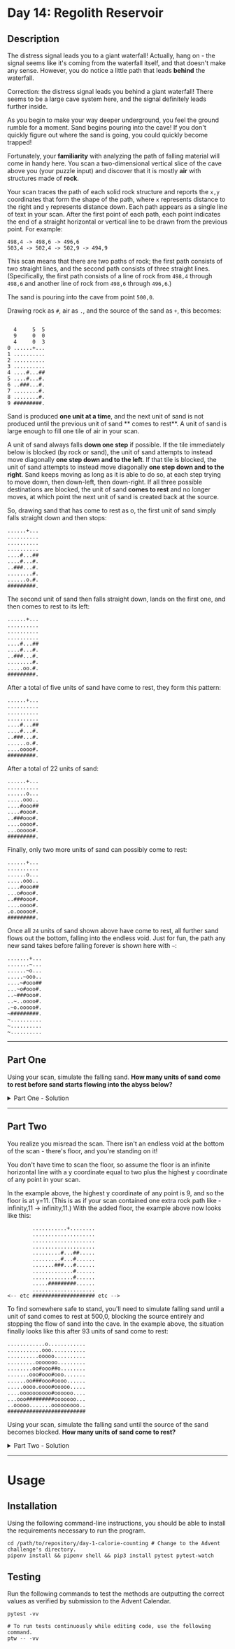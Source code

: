# Day 14: Regolith Reservoir

## Description

The distress signal leads you to a giant waterfall! Actually, hang on - the signal seems like it's coming from the
waterfall itself, and that doesn't make any sense. However, you do notice a little path that leads **behind** the
waterfall.

Correction: the distress signal leads you behind a giant waterfall! There seems to be a large cave system here, and the
signal definitely leads further inside.

As you begin to make your way deeper underground, you feel the ground rumble for a moment. Sand begins pouring into the
cave! If you don't quickly figure out where the sand is going, you could quickly become trapped!

Fortunately, your **familiarity** with analyzing the path of falling material will come in handy here. You scan a
two-dimensional vertical slice of the cave above you (your puzzle input) and discover that it is mostly **air** with
structures made of **rock**.

Your scan traces the path of each solid rock structure and reports the `x,y` coordinates that form the shape of the
path, where `x` represents distance to the right and `y` represents distance down. Each path appears as a single line of
text in your scan. After the first point of each path, each point indicates the end of a straight horizontal or vertical
line to be drawn from the previous point. For example:

```shell
498,4 -> 498,6 -> 496,6
503,4 -> 502,4 -> 502,9 -> 494,9
```

This scan means that there are two paths of rock; the first path consists of two straight lines, and the second path
consists of three straight lines. (Specifically, the first path consists of a line of rock from `498,4` through `498,6`
and another line of rock from `498,6` through `496,6`.)

The sand is pouring into the cave from point `500,0`.

Drawing rock as `#`, air as `.`, and the source of the sand as `+`, this becomes:

```shell

  4     5  5
  9     0  0
  4     0  3
0 ......+...
1 ..........
2 ..........
3 ..........
4 ....#...##
5 ....#...#.
6 ..###...#.
7 ........#.
8 ........#.
9 #########.
```

Sand is produced **one unit at a time**, and the next unit of sand is not produced until the previous unit of sand **
comes to rest**. A unit of sand is large enough to fill one tile of air in your scan.

A unit of sand always falls **down one step** if possible. If the tile immediately below is blocked (by rock or sand),
the unit of sand attempts to instead move diagonally **one step down and to the left**. If that tile is blocked, the
unit of sand attempts to instead move diagonally **one step down and to the right**. Sand keeps moving as long as it is
able to do so, at each step trying to move down, then down-left, then down-right. If all three possible destinations are
blocked, the unit of sand **comes to rest** and no longer moves, at which point the next unit of sand is created back at
the source.

So, drawing sand that has come to rest as o, the first unit of sand simply falls straight down and then stops:

```shell
......+...
..........
..........
..........
....#...##
....#...#.
..###...#.
........#.
......o.#.
#########.
```

The second unit of sand then falls straight down, lands on the first one, and then comes to rest to its left:

```shell
......+...
..........
..........
..........
....#...##
....#...#.
..###...#.
........#.
.....oo.#.
#########.
```

After a total of five units of sand have come to rest, they form this pattern:

```shell
......+...
..........
..........
..........
....#...##
....#...#.
..###...#.
......o.#.
....oooo#.
#########.
```

After a total of 22 units of sand:

```shell
......+...
..........
......o...
.....ooo..
....#ooo##
....#ooo#.
..###ooo#.
....oooo#.
...ooooo#.
#########.
```

Finally, only two more units of sand can possibly come to rest:

```shell
......+...
..........
......o...
.....ooo..
....#ooo##
...o#ooo#.
..###ooo#.
....oooo#.
.o.ooooo#.
#########.
```

Once all `24` units of sand shown above have come to rest, all further sand flows out the bottom, falling into the
endless void. Just for fun, the path any new sand takes before falling forever is shown here with `~`:

```shell
.......+...
.......~...
......~o...
.....~ooo..
....~#ooo##
...~o#ooo#.
..~###ooo#.
..~..oooo#.
.~o.ooooo#.
~#########.
~..........
~..........
~..........
```

---

## Part One

Using your scan, simulate the falling sand. **How many units of sand come to rest before sand starts flowing into the
abyss below?**

<details>
  <summary>Part One - Solution</summary>

  ```shell
  618
  ```

</details>

---

## Part Two

You realize you misread the scan. There isn't an endless void at the bottom of the scan - there's floor, and you're
standing on it!

You don't have time to scan the floor, so assume the floor is an infinite horizontal line with a y coordinate equal to
two plus the highest y coordinate of any point in your scan.

In the example above, the highest y coordinate of any point is 9, and so the floor is at y=11. (This is as if your scan
contained one extra rock path like -infinity,11 -> infinity,11.) With the added floor, the example above now looks like
this:

```shell
        ...........+........
        ....................
        ....................
        ....................
        .........#...##.....
        .........#...#......
        .......###...#......
        .............#......
        .............#......
        .....#########......
        ....................
<-- etc #################### etc -->
```

To find somewhere safe to stand, you'll need to simulate falling sand until a unit of sand comes to rest at 500,0,
blocking the source entirely and stopping the flow of sand into the cave. In the example above, the situation finally
looks like this after 93 units of sand come to rest:

```shell
............o............
...........ooo...........
..........ooooo..........
.........ooooooo.........
........oo#ooo##o........
.......ooo#ooo#ooo.......
......oo###ooo#oooo......
.....oooo.oooo#ooooo.....
....oooooooooo#oooooo....
...ooo#########ooooooo...
..ooooo.......ooooooooo..
#########################
```

Using your scan, simulate the falling sand until the source of the sand becomes blocked. **How many units of sand come
to rest?**

<details>
  <summary>Part Two - Solution</summary>

  ```shell
  26358
  ```

</details>

---

# Usage

## Installation

Using the following command-line instructions, you should be able to install the requirements necessary to run the
program.

```shell
cd /path/to/repository/day-1-calorie-counting # Change to the Advent challenge's directory.
pipenv install && pipenv shell && pip3 install pytest pytest-watch
```

## Testing

Run the following commands to test the methods are outputting the correct values as verified by submission to the Advent
Calendar.

```shell
pytest -vv

# To run tests continuously while editing code, use the following command.
ptw -- -vv
```
